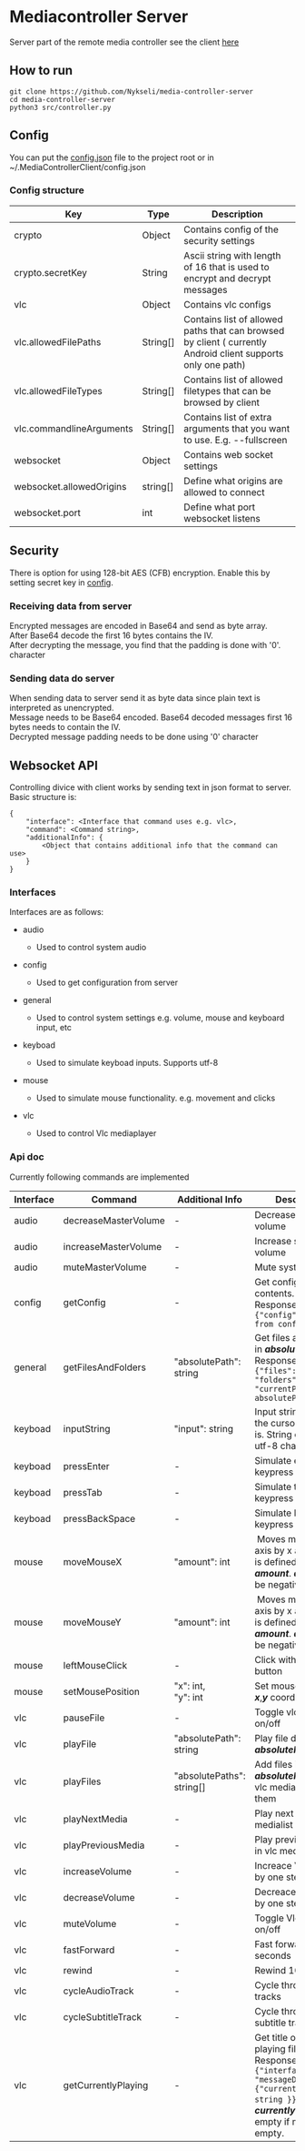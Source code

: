 # Mediacontroller Server

Server part of the remote media controller see the client [here](https://github.com/Nykseli/android-media-controller)

## How to run

```
git clone https://github.com/Nykseli/media-controller-server
cd media-controller-server
python3 src/controller.py
```

## Config

You can put the [config.json](https://github.com/Nykseli/media-controller-server/blob/master/config.json.example) file to the project root or in ~/.MediaControllerClient/config.json

### Config structure

| Key | Type | Description |
|-----| -----| ------      |
| crypto | Object | Contains config of the security settings|
| crypto.secretKey | String | Ascii string with length of 16 that is used to encrypt and decrypt messages |
| vlc |Object| Contains vlc configs|
| vlc.allowedFilePaths | String[] | Contains list of allowed paths that can browsed by client ( currently Android client supports only one path) |
| vlc.allowedFileTypes | String[] | Contains list of allowed filetypes that can be browsed by client|
| vlc.commandlineArguments | String[] | Contains list of extra arguments that you want to use. E.g. --fullscreen|
| websocket | Object | Contains web socket settings |
| websocket.allowedOrigins | string[] | Define what origins are allowed to connect |
| websocket.port | int | Define what port websocket listens |


## Security

There is option for using 128-bit AES (CFB) encryption. Enable this by setting secret key in [config](#Config).

### Receiving data from server
Encrypted messages are encoded in Base64 and send as byte array.
<br />
After Base64 decode the first 16 bytes contains the IV.
<br />
After decrypting the message, you find that the padding is done with '0'. character

### Sending data do server
When sending data to server send it as byte data since plain text is interpreted as unencrypted.
<br />
Message needs to be Base64 encoded. Base64 decoded messages first 16 bytes needs to contain the IV.
<br />
Decrypted message padding needs to be done using '0' character


## Websocket API

Controlling divice with client works by sending text in json format to server.
Basic structure is:
```
{
    "interface": <Interface that command uses e.g. vlc>,
    "command": <Command string>,
    "additionalInfo": {
        <Object that contains additional info that the command can use>
    }
}
```

### Interfaces

Interfaces are as follows:

* audio
  * Used to control system audio
* config
  * Used to get configuration from server
* general
  * Used to control system settings e.g. volume, mouse and keyboard input, etc
* keyboad
  * Used to simulate keyboad inputs. Supports utf-8
* mouse
  * Used to simulate mouse functionality. e.g. movement and clicks

* vlc
  * Used to control Vlc mediaplayer

### Api doc

Currently following commands are implemented

|Interface|Command|Additional Info| Description|
| ------- | ----- | ----------- | ---------- |
| audio | decreaseMasterVolume | - | Decrease system volume |
| audio | increaseMasterVolume | - | Increase system volume |
| audio | muteMasterVolume | - | Mute system volume |
| config  | getConfig | - | Get config.json contents. <br /> Response format: ```{"config": <object from config.json>```
| general | getFilesAndFolders | "absolutePath": string | Get files and folders in ***absolutePath***. <br /> Response format: ```{"files": string[], "folders": string[], "currentPath": absolutePath}```|
| keyboad | inputString | "input": string | Input string where the cursor currently is. String can contain utf-8 characters |
| keyboad | pressEnter | - | Simulate enter keypress |
| keyboad | pressTab | - | Simulate tab keypress |
| keyboad | pressBackSpace | - | Simulate BackSpace keypress |
| mouse | moveMouseX | "amount": int | Moves mouse on x axis by x amount that is defined by ***amount***. ***amount*** can be negative. |
| mouse | moveMouseY | "amount": int | Moves mouse on y axis by x amount that is defined by ***amount***. ***amount*** can be negative. |
| mouse | leftMouseClick | - | Click with left mouse button |
| mouse | setMousePosition | "x": int,  <br />"y": int | Set mouse position to ***x***,***y*** coordinate |
| vlc | pauseFile | - | Toggle vlc pause on/off |
| vlc | playFile | "absolutePath": string | Play file defined by ***absolutePath***|
| vlc | playFiles | "absolutePaths": string[] | Add files in ***absolutePaths*** list to vlc medialist and play them|
| vlc | playNextMedia | - | Play next media in vlc medialist|
| vlc | playPreviousMedia | - | Play previous media in vlc medialist|
| vlc | increaseVolume | - | Increace Vlc volume by one step (5%) |
| vlc | decreaseVolume | - | Decreace Vlc volume by one step (5%) |
| vlc | muteVolume | - | Toggle Vlc mute on/off |
| vlc | fastForward | - | Fast forward 10 seconds |
| vlc | rewind | - | Rewind 10 secods |
| vlc | cycleAudioTrack | - | Cycle through audio tracks |
| vlc | cycleSubtitleTrack | - | Cycle through subtitle tracks |
| vlc | getCurrentlyPlaying | - | Get title of currently playing file. <br/> Response format: ```{"interface": "vlc", "messageData": {"currentlyPlaying": string }}```. <br /> ***currentlyPlaying*** is empty if medialist is empty. |
